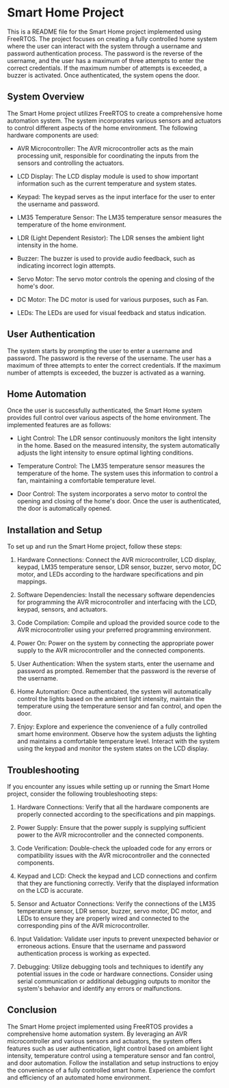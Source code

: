 # Smart Home Project

This is a README file for the Smart Home project implemented using FreeRTOS. The project focuses on creating a fully controlled home system where the user can interact with the system through a username and password authentication process. The password is the reverse of the username, and the user has a maximum of three attempts to enter the correct credentials. If the maximum number of attempts is exceeded, a buzzer is activated. Once authenticated, the system opens the door.

## System Overview

The Smart Home project utilizes FreeRTOS to create a comprehensive home automation system. The system incorporates various sensors and actuators to control different aspects of the home environment. The following hardware components are used:

- AVR Microcontroller: The AVR microcontroller acts as the main processing unit, responsible for coordinating the inputs from the sensors and controlling the actuators.

- LCD Display: The LCD display module is used to show important information such as the current temperature and system states.

- Keypad: The keypad serves as the input interface for the user to enter the username and password.

- LM35 Temperature Sensor: The LM35 temperature sensor measures the temperature of the home environment.

- LDR (Light Dependent Resistor): The LDR senses the ambient light intensity in the home.

- Buzzer: The buzzer is used to provide audio feedback, such as indicating incorrect login attempts.

- Servo Motor: The servo motor controls the opening and closing of the home's door.

- DC Motor: The DC motor is used for various purposes, such as Fan.

- LEDs: The LEDs are used for visual feedback and status indication.

## User Authentication

The system starts by prompting the user to enter a username and password. The password is the reverse of the username. The user has a maximum of three attempts to enter the correct credentials. If the maximum number of attempts is exceeded, the buzzer is activated as a warning.

## Home Automation

Once the user is successfully authenticated, the Smart Home system provides full control over various aspects of the home environment. The implemented features are as follows:

- Light Control: The LDR sensor continuously monitors the light intensity in the home. Based on the measured intensity, the system automatically adjusts the light intensity to ensure optimal lighting conditions.

- Temperature Control: The LM35 temperature sensor measures the temperature of the home. The system uses this information to control a fan, maintaining a comfortable temperature level.

- Door Control: The system incorporates a servo motor to control the opening and closing of the home's door. Once the user is authenticated, the door is automatically opened.

## Installation and Setup

To set up and run the Smart Home project, follow these steps:

1. Hardware Connections: Connect the AVR microcontroller, LCD display, keypad, LM35 temperature sensor, LDR sensor, buzzer, servo motor, DC motor, and LEDs according to the hardware specifications and pin mappings.

2. Software Dependencies: Install the necessary software dependencies for programming the AVR microcontroller and interfacing with the LCD, keypad, sensors, and actuators.

3. Code Compilation: Compile and upload the provided source code to the AVR microcontroller using your preferred programming environment.

4. Power On: Power on the system by connecting the appropriate power supply to the AVR microcontroller and the connected components.

5. User Authentication: When the system starts, enter the username and password as prompted. Remember that the password is the reverse of the username.

6. Home Automation: Once authenticated, the system will automatically control the lights based on the ambient light intensity, maintain the temperature using the temperature sensor and fan control, and open the door.

7. Enjoy: Explore and experience the convenience of a fully controlled smart home environment. Observe how the system adjusts the lighting and maintains a comfortable temperature level. Interact with the system using the keypad and monitor the system states on the LCD display.

## Troubleshooting

If you encounter any issues while setting up or running the Smart Home project, consider the following troubleshooting steps:

1. Hardware Connections: Verify that all the hardware components are properly connected according to the specifications and pin mappings.

2. Power Supply: Ensure that the power supply is supplying sufficient power to the AVR microcontroller and the connected components.

3. Code Verification: Double-check the uploaded code for any errors or compatibility issues with the AVR microcontroller and the connected components.

4. Keypad and LCD: Check the keypad and LCD connections and confirm that they are functioning correctly. Verify that the displayed information on the LCD is accurate.

5. Sensor and Actuator Connections: Verify the connections of the LM35 temperature sensor, LDR sensor, buzzer, servo motor, DC motor, and LEDs to ensure they are properly wired and connected to the corresponding pins of the AVR microcontroller.

6. Input Validation: Validate user inputs to prevent unexpected behavior or erroneous actions. Ensure that the username and password authentication process is working as expected.

7. Debugging: Utilize debugging tools and techniques to identify any potential issues in the code or hardware connections. Consider using serial communication or additional debugging outputs to monitor the system's behavior and identify any errors or malfunctions.

## Conclusion

The Smart Home project implemented using FreeRTOS provides a comprehensive home automation system. By leveraging an AVR microcontroller and various sensors and actuators, the system offers features such as user authentication, light control based on ambient light intensity, temperature control using a temperature sensor and fan control, and door automation. Follow the installation and setup instructions to enjoy the convenience of a fully controlled smart home. Experience the comfort and efficiency of an automated home environment.
